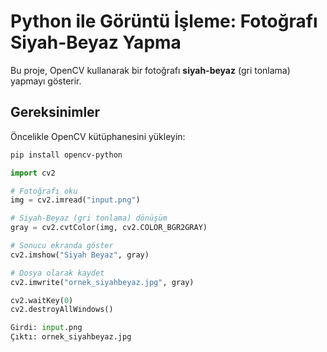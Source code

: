 #  Python ile Görüntü İşleme: Fotoğrafı Siyah-Beyaz Yapma

Bu proje, OpenCV kullanarak bir fotoğrafı **siyah-beyaz** (gri tonlama) yapmayı gösterir. 

##  Gereksinimler
Öncelikle OpenCV kütüphanesini yükleyin:

```bash
pip install opencv-python 
````
````Python
import cv2

# Fotoğrafı oku
img = cv2.imread("input.png")

# Siyah-Beyaz (gri tonlama) dönüşüm
gray = cv2.cvtColor(img, cv2.COLOR_BGR2GRAY)

# Sonucu ekranda göster
cv2.imshow("Siyah Beyaz", gray)

# Dosya olarak kaydet
cv2.imwrite("ornek_siyahbeyaz.jpg", gray)

cv2.waitKey(0)
cv2.destroyAllWindows()

Girdi: input.png
Çıktı: ornek_siyahbeyaz.jpg
````

